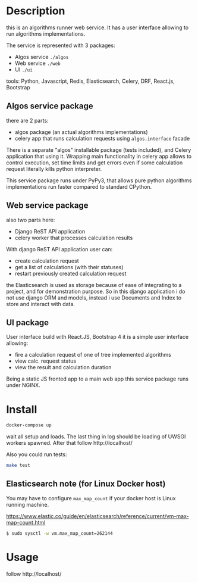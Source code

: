 # Description

this is an algorithms runner web service.
It has a user interface allowing to run algorithms implementations.

The service is represented with 3 packages:

* Algos service `./algos`
* Web service `./web`
* UI `./ui`

tools: Python, Javascript, Redis, Elasticsearch, Celery, DRF, React.js, Bootstrap

## Algos service package 

there are 2 parts:

* algos package (an actual algorithms implementations)
* celery app that runs calculation requests using `algos.interface` facade

There is a separate "algos" installable package (tests included), and Celery application that using it. 
Wrapping main functionality in celery app allows to control execution, set time limits and get errors even if some calculation request literally kills python interpreter.

This service package runs under PyPy3, that allows pure python algorithms implementations run faster compared to standard CPython.

## Web service package

also two parts here:

* Django ReST API application
* celery worker that processes calculation results

With django ReST API application user can: 

* create calculation request
* get a list of calculations (with their statuses)
* restart previously created calculation request


the Elasticsearch is used as storage because of ease of integrating to a project, and for demonstration purpose. 
So in this django application i do not use django ORM and models, instead i use Documents and Index to store and interact with data.


## UI package

User interface build with React.JS, Bootstrap 4
it is a simple user interface allowing:

* fire a calculation request of one of tree implemented algorithms
* view calc. request status
* view the result and calculation duration

Being a static JS fronted app to a main web app this service package runs under NGINX.  


# Install

```bash
docker-compose up
``` 

wait all setup and loads. The last thing in log should be loading of UWSGI workers spawned. After that follow http://localhost/ 

Also you could run tests: 

```bash
make test
```

## Elasticsearch note (for Linux Docker host)

You may have to configure `max_map_count` if your docker host is Linux running machine. 

https://www.elastic.co/guide/en/elasticsearch/reference/current/vm-max-map-count.html

```bash
$ sudo sysctl -w vm.max_map_count=262144
```

# Usage

follow  http://localhost/ 

